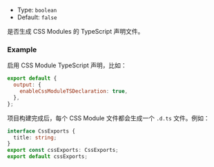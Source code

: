 - Type: `boolean`
- Default: `false`

是否生成 CSS Modules 的 TypeScript 声明文件。

### Example

启用 CSS Module TypeScript 声明，比如：

```js
export default {
  output: {
    enableCssModuleTSDeclaration: true,
  },
};
```

项目构建完成后，每个 CSS Module 文件都会生成一个 `.d.ts` 文件。例如：

```ts
interface CssExports {
  title: string;
}
export const cssExports: CssExports;
export default cssExports;
```
